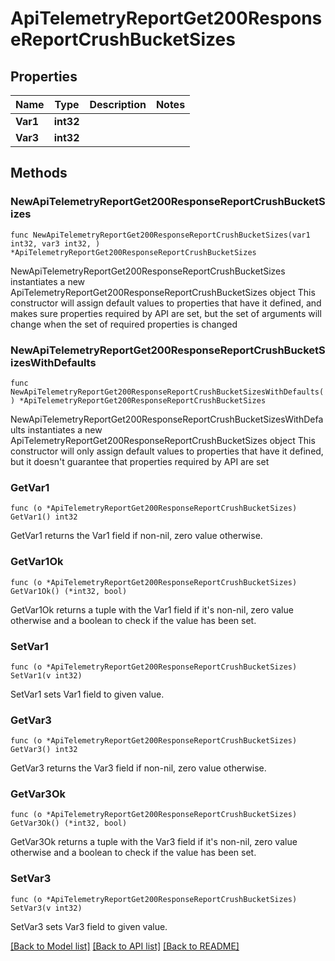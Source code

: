 # ApiTelemetryReportGet200ResponseReportCrushBucketSizes

## Properties

Name | Type | Description | Notes
------------ | ------------- | ------------- | -------------
**Var1** | **int32** |  | 
**Var3** | **int32** |  | 

## Methods

### NewApiTelemetryReportGet200ResponseReportCrushBucketSizes

`func NewApiTelemetryReportGet200ResponseReportCrushBucketSizes(var1 int32, var3 int32, ) *ApiTelemetryReportGet200ResponseReportCrushBucketSizes`

NewApiTelemetryReportGet200ResponseReportCrushBucketSizes instantiates a new ApiTelemetryReportGet200ResponseReportCrushBucketSizes object
This constructor will assign default values to properties that have it defined,
and makes sure properties required by API are set, but the set of arguments
will change when the set of required properties is changed

### NewApiTelemetryReportGet200ResponseReportCrushBucketSizesWithDefaults

`func NewApiTelemetryReportGet200ResponseReportCrushBucketSizesWithDefaults() *ApiTelemetryReportGet200ResponseReportCrushBucketSizes`

NewApiTelemetryReportGet200ResponseReportCrushBucketSizesWithDefaults instantiates a new ApiTelemetryReportGet200ResponseReportCrushBucketSizes object
This constructor will only assign default values to properties that have it defined,
but it doesn't guarantee that properties required by API are set

### GetVar1

`func (o *ApiTelemetryReportGet200ResponseReportCrushBucketSizes) GetVar1() int32`

GetVar1 returns the Var1 field if non-nil, zero value otherwise.

### GetVar1Ok

`func (o *ApiTelemetryReportGet200ResponseReportCrushBucketSizes) GetVar1Ok() (*int32, bool)`

GetVar1Ok returns a tuple with the Var1 field if it's non-nil, zero value otherwise
and a boolean to check if the value has been set.

### SetVar1

`func (o *ApiTelemetryReportGet200ResponseReportCrushBucketSizes) SetVar1(v int32)`

SetVar1 sets Var1 field to given value.


### GetVar3

`func (o *ApiTelemetryReportGet200ResponseReportCrushBucketSizes) GetVar3() int32`

GetVar3 returns the Var3 field if non-nil, zero value otherwise.

### GetVar3Ok

`func (o *ApiTelemetryReportGet200ResponseReportCrushBucketSizes) GetVar3Ok() (*int32, bool)`

GetVar3Ok returns a tuple with the Var3 field if it's non-nil, zero value otherwise
and a boolean to check if the value has been set.

### SetVar3

`func (o *ApiTelemetryReportGet200ResponseReportCrushBucketSizes) SetVar3(v int32)`

SetVar3 sets Var3 field to given value.



[[Back to Model list]](../README.md#documentation-for-models) [[Back to API list]](../README.md#documentation-for-api-endpoints) [[Back to README]](../README.md)


